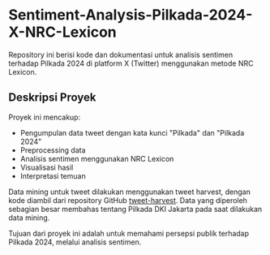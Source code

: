 # Sentiment-Analysis-Pilkada-2024-X-NRC-Lexicon

Repository ini berisi kode dan dokumentasi untuk analisis sentimen terhadap Pilkada 2024 di platform X (Twitter) menggunakan metode NRC Lexicon.

## Deskripsi Proyek

Proyek ini mencakup:
- Pengumpulan data tweet dengan kata kunci "Pilkada" dan "Pilkada 2024"
- Preprocessing data
- Analisis sentimen menggunakan NRC Lexicon
- Visualisasi hasil
- Interpretasi temuan

Data mining untuk tweet dilakukan menggunakan tweet harvest, dengan kode diambil dari repository GitHub [tweet-harvest](https://github.com/helmisatria/tweet-harvest.git). Data yang diperoleh sebagian besar membahas tentang Pilkada DKI Jakarta pada saat dilakukan data mining.

Tujuan dari proyek ini adalah untuk memahami persepsi publik terhadap Pilkada 2024, melalui analisis sentimen.
